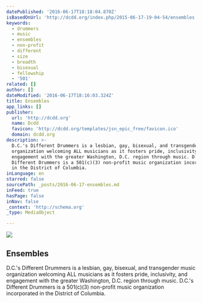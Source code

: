 ```yaml
---
datePublished: '2016-06-17T18:18:04.870Z'
isBasedOnUrl: 'http://dcdd.org/index.php/2015-06-17-19-04-54/ensembles'
keywords:
  - drummers
  - music
  - ensembles
  - non-profit
  - different
  - size
  - breadth
  - bisexual
  - fellowship
  - '501'
related: []
author: []
dateModified: '2016-06-17T18:16:03.324Z'
title: Ensembles
app_links: []
publisher:
  url: 'http://dcdd.org'
  name: Dcdd
  favicon: 'http://dcdd.org/templates/jsn_epic_free/favicon.ico'
  domain: dcdd.org
description: >-
  D.C.'s Different Drummers is a lesbian, gay, bisexual, and transgender music
  organization welcoming ALL musicians as it fosters pride, inclusivity, and
  engagement with the greater Washington, D.C. region through music. D.C.'s
  Different Drummers is a 501(c)(3) non-profit music organization incorporated
  in the District of Columbia.
inLanguage: en
starred: false
sourcePath: _posts/2016-06-17-ensembles.md
inFeed: true
hasPage: false
inNav: false
_context: 'http://schema.org'
_type: MediaObject

---
```

<article style=""><img src="https://imgflo.herokuapp.com/graph/vahj1ThiexotieMo/cad0718b5fe9f2f83c8e537d48ce21a9/noop.jpg?input=http%3A%2F%2Fwww.capitalpride.org%2Fwp-content%2Fuploads%2FCapital-Pride-Logo.jpg" /><h1>Ensembles</h1><p>D.C.'s Different Drummers is a lesbian, gay, bisexual, and transgender music organization welcoming ALL musicians as it fosters pride, inclusivity, and engagement with the greater Washington, D.C. region through music. D.C.'s Different Drummers is a 501(c)(3) non-profit music organization incorporated in the District of Columbia.</p></article>